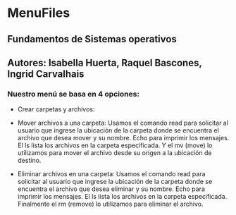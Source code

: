 # MenuFiles
## Fundamentos de Sistemas operativos
## Autores: Isabella Huerta, Raquel Bascones, Ingrid Carvalhais
### Nuestro menú se basa en 4 opciones: 
* Crear carpetas y archivos:
  
* Mover archivos a una carpeta:
    Usamos el comando read para solicitar al usuario que ingrese la ubicación de la carpeta donde se encuentra el archivo que desea mover y su nombre.
    Echo para imprimir los mensajes.
    El ls lista los archivos en la carpeta especificada.
    Y el mv (move) lo utilizamos para mover el archivo desde su origen a la ubicación de destino.
    
  
* Eliminar archivos en una carpeta:
    Usamos el comando read para solicitar al usuario que ingrese la ubicación de la carpeta donde se encuentra el archivo que desea eliminar y su nombre.
    Echo para imprimir los mensajes.
    El ls lista los archivos en la carpeta especificada.
    Finalmente el rm (remove) lo utilizamos para eliminar el archivo.

